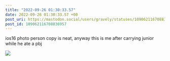 ```yaml
---
title: "2022-09-26 01:30:33.57"
date: 2022-09-26 01:30:33.57 +00
post_uri: https://mastodon.social/users/gravely/statuses/109062116708836957
post_id: 109062116708836957
---
```

ios16 photo person copy is neat, anyway this is me after carrying junior while he ate a pbj


![](/images/109062116557812369.jpg)

